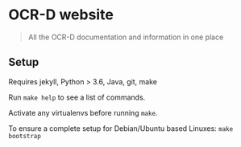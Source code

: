 # OCR-D website

> All the OCR-D documentation and information in one place

## Setup

Requires jekyll, Python > 3.6, Java, git, make

Run `make help` to see a list of commands.

Activate any virtualenvs before running `make`.

To ensure a complete setup for Debian/Ubuntu based Linuxes: `make bootstrap`
